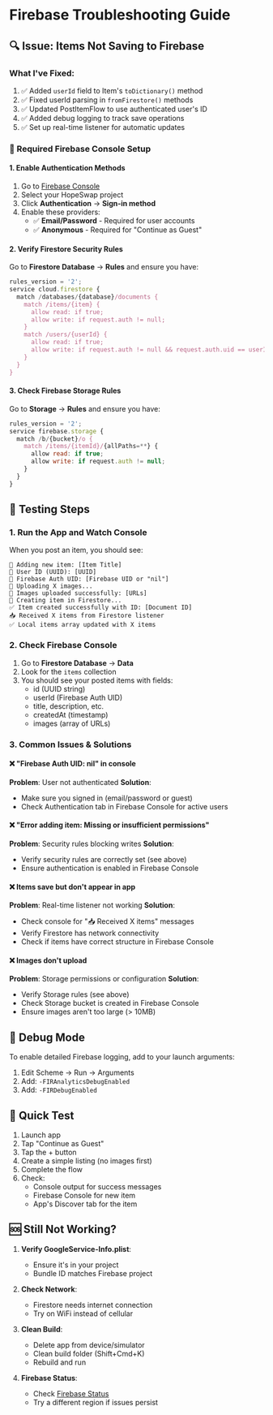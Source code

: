 # Firebase Troubleshooting Guide

## 🔍 Issue: Items Not Saving to Firebase

### What I've Fixed:
1. ✅ Added `userId` field to Item's `toDictionary()` method
2. ✅ Fixed userId parsing in `fromFirestore()` methods
3. ✅ Updated PostItemFlow to use authenticated user's ID
4. ✅ Added debug logging to track save operations
5. ✅ Set up real-time listener for automatic updates

### 🚨 Required Firebase Console Setup

#### 1. Enable Authentication Methods
1. Go to [Firebase Console](https://console.firebase.google.com)
2. Select your HopeSwap project
3. Click **Authentication** → **Sign-in method**
4. Enable these providers:
   - ✅ **Email/Password** - Required for user accounts
   - ✅ **Anonymous** - Required for "Continue as Guest"

#### 2. Verify Firestore Security Rules
Go to **Firestore Database** → **Rules** and ensure you have:
```javascript
rules_version = '2';
service cloud.firestore {
  match /databases/{database}/documents {
    match /items/{item} {
      allow read: if true;
      allow write: if request.auth != null;
    }
    match /users/{userId} {
      allow read: if true;
      allow write: if request.auth != null && request.auth.uid == userId;
    }
  }
}
```

#### 3. Check Firebase Storage Rules
Go to **Storage** → **Rules** and ensure you have:
```javascript
rules_version = '2';
service firebase.storage {
  match /b/{bucket}/o {
    match /items/{itemId}/{allPaths=**} {
      allow read: if true;
      allow write: if request.auth != null;
    }
  }
}
```

## 🧪 Testing Steps

### 1. Run the App and Watch Console
When you post an item, you should see:
```
🔵 Adding new item: [Item Title]
🔵 User ID (UUID): [UUID]
🔵 Firebase Auth UID: [Firebase UID or "nil"]
🔵 Uploading X images...
🔵 Images uploaded successfully: [URLs]
🔵 Creating item in Firestore...
✅ Item created successfully with ID: [Document ID]
📥 Received X items from Firestore listener
✅ Local items array updated with X items
```

### 2. Check Firebase Console
1. Go to **Firestore Database** → **Data**
2. Look for the `items` collection
3. You should see your posted items with fields:
   - id (UUID string)
   - userId (Firebase Auth UID)
   - title, description, etc.
   - createdAt (timestamp)
   - images (array of URLs)

### 3. Common Issues & Solutions

#### ❌ "Firebase Auth UID: nil" in console
**Problem**: User not authenticated
**Solution**: 
- Make sure you signed in (email/password or guest)
- Check Authentication tab in Firebase Console for active users

#### ❌ "Error adding item: Missing or insufficient permissions"
**Problem**: Security rules blocking writes
**Solution**: 
- Verify security rules are correctly set (see above)
- Ensure authentication is enabled in Firebase Console

#### ❌ Items save but don't appear in app
**Problem**: Real-time listener not working
**Solution**: 
- Check console for "📥 Received X items" messages
- Verify Firestore has network connectivity
- Check if items have correct structure in Firebase Console

#### ❌ Images don't upload
**Problem**: Storage permissions or configuration
**Solution**: 
- Verify Storage rules (see above)
- Check Storage bucket is created in Firebase Console
- Ensure images aren't too large (> 10MB)

## 🔧 Debug Mode

To enable detailed Firebase logging, add to your launch arguments:
1. Edit Scheme → Run → Arguments
2. Add: `-FIRAnalyticsDebugEnabled`
3. Add: `-FIRDebugEnabled`

## 📱 Quick Test

1. Launch app
2. Tap "Continue as Guest" 
3. Tap the + button
4. Create a simple listing (no images first)
5. Complete the flow
6. Check:
   - Console output for success messages
   - Firebase Console for new item
   - App's Discover tab for the item

## 🆘 Still Not Working?

1. **Verify GoogleService-Info.plist**:
   - Ensure it's in your project
   - Bundle ID matches Firebase project

2. **Check Network**:
   - Firestore needs internet connection
   - Try on WiFi instead of cellular

3. **Clean Build**:
   - Delete app from device/simulator
   - Clean build folder (Shift+Cmd+K)
   - Rebuild and run

4. **Firebase Status**:
   - Check [Firebase Status](https://status.firebase.google.com)
   - Try a different region if issues persist